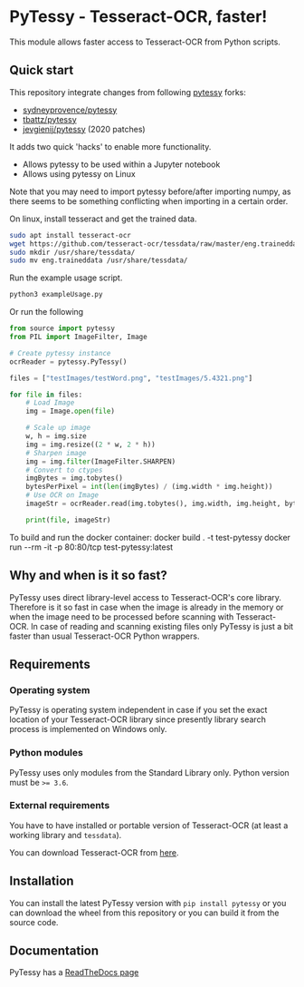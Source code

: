 # PyTessy - Tesseract-OCR, faster!

This module allows faster access to Tesseract-OCR from Python scripts.

## Quick start
This repository integrate changes from following [pytessy](https://github.com/hyperrixel/pytessy) forks:
* [sydneyprovence/pytessy](https://github.com/sydneyprovence/pytessy)
* [tbattz/pytessy](https://github.com/tbattz/pytessy)
* [jevgienij/pytessy](https://github.com/jevgienij/pytessy) (2020 patches)

It adds two quick 'hacks' to enable more functionality.

* Allows pytessy to be used within a Jupyter notebook
* Allows using pytessy on Linux

Note that you may need to import pytessy before/after importing numpy, as there seems to be something conflicting when importing in a certain order.

On linux, install tesseract and get the trained data.
```bash
sudo apt install tesseract-ocr
wget https://github.com/tesseract-ocr/tessdata/raw/master/eng.traineddata
sudo mkdir /usr/share/tessdata/ 
sudo mv eng.traineddata /usr/share/tessdata/
```
Run the example usage script.
```bash
python3 exampleUsage.py
```
Or run the following
```python
from source import pytessy
from PIL import ImageFilter, Image

# Create pytessy instance
ocrReader = pytessy.PyTessy()

files = ["testImages/testWord.png", "testImages/5.4321.png"]

for file in files:
    # Load Image
    img = Image.open(file)

    # Scale up image
    w, h = img.size
    img = img.resize((2 * w, 2 * h))
    # Sharpen image
    img = img.filter(ImageFilter.SHARPEN)
    # Convert to ctypes
    imgBytes = img.tobytes()
    bytesPerPixel = int(len(imgBytes) / (img.width * img.height))
    # Use OCR on Image
    imageStr = ocrReader.read(img.tobytes(), img.width, img.height, bytesPerPixel, raw=True, resolution=600)

    print(file, imageStr)
```

To build and run the docker container:
docker build . -t test-pytessy
docker run --rm -it  -p 80:80/tcp test-pytessy:latest

## Why and when is it so fast?

PyTessy uses direct library-level access to Tesseract-OCR's core library. Therefore is it so fast in case when the image is already in the memory or when the image need to be processed before scanning with Tesseract-OCR. In case of reading and scanning existing files only PyTessy is just a bit faster than usual Tesseract-OCR Python wrappers.

## Requirements

### Operating system

PyTessy is operating system independent in case if you set the exact location of your Tesseract-OCR library since presently library search process is implemented on Windows only.

### Python modules

PyTessy uses only modules from the Standard Library only. Python version must be ` >= 3.6 `.

### External requirements

You have to have installed or portable version of Tesseract-OCR (at least a working library and ` tessdata `).

You can download Tesseract-OCR from [here](https://tesseract-ocr.github.io/tessdoc/Downloads).

## Installation

You can install the latest PyTessy version with ` pip install pytessy ` or you can download the wheel from this repository or you can build it from the source code.

## Documentation

PyTessy has a [ReadTheDocs page](https://pytessy.readthedocs.io/)

